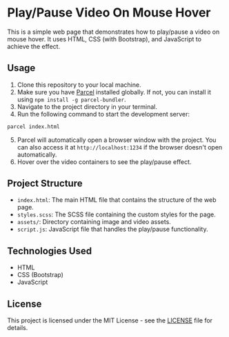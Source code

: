# Play/Pause Video On Mouse Hover

This is a simple web page that demonstrates how to play/pause a video on mouse hover. It uses HTML, CSS (with Bootstrap), and JavaScript to achieve the effect.

## Usage

1. Clone this repository to your local machine.
2. Make sure you have [Parcel](https://parceljs.org/) installed globally. If not, you can install it using `npm install -g parcel-bundler`.
3. Navigate to the project directory in your terminal.
4. Run the following command to start the development server:

```bash
parcel index.html
```

5. Parcel will automatically open a browser window with the project. You can also access it at `http://localhost:1234` if the browser doesn't open automatically.
6. Hover over the video containers to see the play/pause effect.

## Project Structure

-   `index.html`: The main HTML file that contains the structure of the web page.
-   `styles.scss`: The SCSS file containing the custom styles for the page.
-   `assets/`: Directory containing image and video assets.
-   `script.js`: JavaScript file that handles the play/pause functionality.

## Technologies Used

-   HTML
-   CSS (Bootstrap)
-   JavaScript

## License

This project is licensed under the MIT License - see the [LICENSE](LICENSE) file for details.
